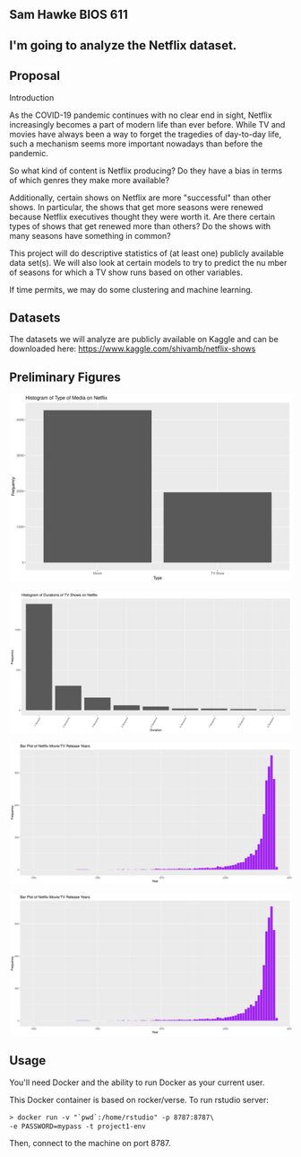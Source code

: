 Sam Hawke
BIOS 611
----------------------------------------

I'm going to analyze the Netflix dataset.
----------------------------------------


Proposal
------------------------------------------

Introduction


As the COVID-19 pandemic continues with no clear end in sight, Netflix increasingly becomes a part of modern life than ever before. While TV and movies have always been a way to forget the tragedies of day-to-day life, such a mechanism seems more important nowadays than before the pandemic.

So what kind of content is Netflix producing? Do they have a bias in terms of which genres they make more available?

Additionally, certain shows on Netflix are more "successful" than other shows. In particular, the shows that get more seasons were renewed because Netflix executives thought they were worth it. Are there certain types of shows that get renewed more than others? Do the shows with many seasons have something in common?

This project will do descriptive statistics of (at least one) publicly available data set(s). We will also look at certain models to try to predict the nu mber of seasons for which a TV show runs based on other variables.

If time permits, we may do some clustering and machine learning.


Datasets
--------------------

The datasets we will analyze are publicly available on Kaggle and can be downloaded here: https://www.kaggle.com/shivamb/netflix-shows



Preliminary Figures
--------------------

![](Artifacts/image1.png)

![](Artifacts/image2.png)

![](Artifacts/image3.png)

![](Artifacts/image4.png)


Usage
------

You'll need Docker and the ability to run Docker as your current user.

This Docker container is based on rocker/verse. To run rstudio server:

    > docker run -v "`pwd`:/home/rstudio" -p 8787:8787\
    -e PASSWORD=mypass -t project1-env

Then, connect to the machine on port 8787.

